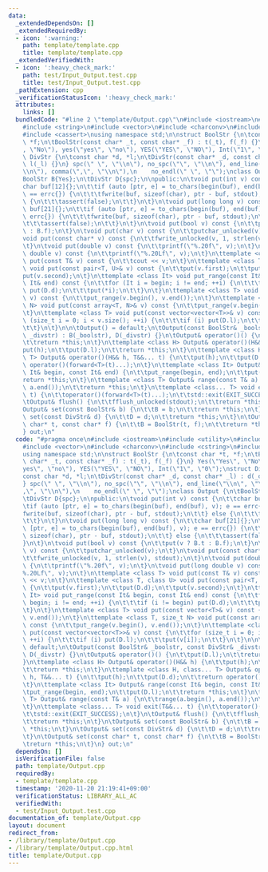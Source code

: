 ```yaml
---
data:
  _extendedDependsOn: []
  _extendedRequiredBy:
  - icon: ':warning:'
    path: template/template.cpp
    title: template/template.cpp
  _extendedVerifiedWith:
  - icon: ':heavy_check_mark:'
    path: test/Input_Output.test.cpp
    title: test/Input_Output.test.cpp
  _pathExtension: cpp
  _verificationStatusIcon: ':heavy_check_mark:'
  attributes:
    links: []
  bundledCode: "#line 2 \"template/Output.cpp\"\n#include <iostream>\n#include <utility>\n\
    #include <string>\n#include <vector>\n#include <charconv>\n#include <cstring>\n\
    #include <cassert>\nusing namespace std;\n\nstruct BoolStr {\n\tconst char *t,\
    \ *f;\n\tBoolStr(const char* _t, const char* _f) : t(_t), f(_f) {}\n} Yes(\"Yes\"\
    , \"No\"), yes(\"yes\", \"no\"), YES(\"YES\", \"NO\"), Int(\"1\", \"0\");\nstruct\
    \ DivStr {\n\tconst char *d, *l;\n\tDivStr(const char* _d, const char* _l) : d(_d),\
    \ l(_l) {}\n} spc(\" \", \"\\n\"), no_spc(\"\", \"\\n\"), end_line(\"\\n\", \"\
    \\n\"), comma(\",\", \"\\n\"),\n    no_endl(\" \", \"\");\nclass Output {\n\t\
    BoolStr B{Yes};\n\tDivStr D{spc};\n\npublic:\n\tvoid put(int v) const {\n\t\t\
    char buf[12]{};\n\t\tif (auto [ptr, e] = to_chars(begin(buf), end(buf), v); e\
    \ == errc{}) {\n\t\t\tfwrite(buf, sizeof(char), ptr - buf, stdout);\n\t\t} else\
    \ {\n\t\t\tassert(false);\n\t\t}\n\t}\n\tvoid put(long long v) const {\n\t\tchar\
    \ buf[21]{};\n\t\tif (auto [ptr, e] = to_chars(begin(buf), end(buf), v); e ==\
    \ errc{}) {\n\t\t\tfwrite(buf, sizeof(char), ptr - buf, stdout);\n\t\t} else {\n\
    \t\t\tassert(false);\n\t\t}\n\t}\n\tvoid put(bool v) const {\n\t\tput(v ? B.t\
    \ : B.f);\n\t}\n\tvoid put(char v) const {\n\t\tputchar_unlocked(v);\n\t}\n\t\
    void put(const char* v) const {\n\t\tfwrite_unlocked(v, 1, strlen(v), stdout);\n\
    \t}\n\tvoid put(double v) const {\n\t\tprintf(\"%.20f\", v);\n\t}\n\tvoid put(long\
    \ double v) const {\n\t\tprintf(\"%.20Lf\", v);\n\t}\n\ttemplate <class T> void\
    \ put(const T& v) const {\n\t\tcout << v;\n\t}\n\ttemplate <class T, class U>\
    \ void put(const pair<T, U>& v) const {\n\t\tput(v.first);\n\t\tput(D.d);\n\t\t\
    put(v.second);\n\t}\n\ttemplate <class It> void put_range(const It& begin, const\
    \ It& end) const {\n\t\tfor (It i = begin; i != end; ++i) {\n\t\t\tif (i != begin)\
    \ put(D.d);\n\t\t\tput(*i);\n\t\t}\n\t}\n\ttemplate <class T> void put(const vector<T>&\
    \ v) const {\n\t\tput_range(v.begin(), v.end());\n\t}\n\ttemplate <class T, size_t\
    \ N> void put(const array<T, N>& v) const {\n\t\tput_range(v.begin(), v.end());\n\
    \t}\n\ttemplate <class T> void put(const vector<vector<T>>& v) const {\n\t\tfor\
    \ (size_t i = 0; i < v.size(); ++i) {\n\t\t\tif (i) put(D.l);\n\t\t\tput(v[i]);\n\
    \t\t}\n\t}\n\n\tOutput() = default;\n\tOutput(const BoolStr& _boolstr, const DivStr&\
    \ _divstr) : B(_boolstr), D(_divstr) {}\n\tOutput& operator()() {\n\t\tput(D.l);\n\
    \t\treturn *this;\n\t}\n\ttemplate <class H> Output& operator()(H&& h) {\n\t\t\
    put(h);\n\t\tput(D.l);\n\t\treturn *this;\n\t}\n\ttemplate <class H, class...\
    \ T> Output& operator()(H&& h, T&&... t) {\n\t\tput(h);\n\t\tput(D.d);\n\t\treturn\
    \ operator()(forward<T>(t)...);\n\t}\n\ttemplate <class It> Output& range(const\
    \ It& begin, const It& end) {\n\t\tput_range(begin, end);\n\t\tput(D.l);\n\t\t\
    return *this;\n\t}\n\ttemplate <class T> Output& range(const T& a) {\n\t\trange(a.begin(),\
    \ a.end());\n\t\treturn *this;\n\t}\n\ttemplate <class... T> void exit(T&&...\
    \ t) {\n\t\toperator()(forward<T>(t)...);\n\t\tstd::exit(EXIT_SUCCESS);\n\t}\n\
    \tOutput& flush() {\n\t\tfflush_unlocked(stdout);\n\t\treturn *this;\n\t}\n\t\
    Output& set(const BoolStr& b) {\n\t\tB = b;\n\t\treturn *this;\n\t}\n\tOutput&\
    \ set(const DivStr& d) {\n\t\tD = d;\n\t\treturn *this;\n\t}\n\tOutput& set(const\
    \ char* t, const char* f) {\n\t\tB = BoolStr(t, f);\n\t\treturn *this;\n\t}\n\
    } out;\n"
  code: "#pragma once\n#include <iostream>\n#include <utility>\n#include <string>\n\
    #include <vector>\n#include <charconv>\n#include <cstring>\n#include <cassert>\n\
    using namespace std;\n\nstruct BoolStr {\n\tconst char *t, *f;\n\tBoolStr(const\
    \ char* _t, const char* _f) : t(_t), f(_f) {}\n} Yes(\"Yes\", \"No\"), yes(\"\
    yes\", \"no\"), YES(\"YES\", \"NO\"), Int(\"1\", \"0\");\nstruct DivStr {\n\t\
    const char *d, *l;\n\tDivStr(const char* _d, const char* _l) : d(_d), l(_l) {}\n\
    } spc(\" \", \"\\n\"), no_spc(\"\", \"\\n\"), end_line(\"\\n\", \"\\n\"), comma(\"\
    ,\", \"\\n\"),\n    no_endl(\" \", \"\");\nclass Output {\n\tBoolStr B{Yes};\n\
    \tDivStr D{spc};\n\npublic:\n\tvoid put(int v) const {\n\t\tchar buf[12]{};\n\t\
    \tif (auto [ptr, e] = to_chars(begin(buf), end(buf), v); e == errc{}) {\n\t\t\t\
    fwrite(buf, sizeof(char), ptr - buf, stdout);\n\t\t} else {\n\t\t\tassert(false);\n\
    \t\t}\n\t}\n\tvoid put(long long v) const {\n\t\tchar buf[21]{};\n\t\tif (auto\
    \ [ptr, e] = to_chars(begin(buf), end(buf), v); e == errc{}) {\n\t\t\tfwrite(buf,\
    \ sizeof(char), ptr - buf, stdout);\n\t\t} else {\n\t\t\tassert(false);\n\t\t\
    }\n\t}\n\tvoid put(bool v) const {\n\t\tput(v ? B.t : B.f);\n\t}\n\tvoid put(char\
    \ v) const {\n\t\tputchar_unlocked(v);\n\t}\n\tvoid put(const char* v) const {\n\
    \t\tfwrite_unlocked(v, 1, strlen(v), stdout);\n\t}\n\tvoid put(double v) const\
    \ {\n\t\tprintf(\"%.20f\", v);\n\t}\n\tvoid put(long double v) const {\n\t\tprintf(\"\
    %.20Lf\", v);\n\t}\n\ttemplate <class T> void put(const T& v) const {\n\t\tcout\
    \ << v;\n\t}\n\ttemplate <class T, class U> void put(const pair<T, U>& v) const\
    \ {\n\t\tput(v.first);\n\t\tput(D.d);\n\t\tput(v.second);\n\t}\n\ttemplate <class\
    \ It> void put_range(const It& begin, const It& end) const {\n\t\tfor (It i =\
    \ begin; i != end; ++i) {\n\t\t\tif (i != begin) put(D.d);\n\t\t\tput(*i);\n\t\
    \t}\n\t}\n\ttemplate <class T> void put(const vector<T>& v) const {\n\t\tput_range(v.begin(),\
    \ v.end());\n\t}\n\ttemplate <class T, size_t N> void put(const array<T, N>& v)\
    \ const {\n\t\tput_range(v.begin(), v.end());\n\t}\n\ttemplate <class T> void\
    \ put(const vector<vector<T>>& v) const {\n\t\tfor (size_t i = 0; i < v.size();\
    \ ++i) {\n\t\t\tif (i) put(D.l);\n\t\t\tput(v[i]);\n\t\t}\n\t}\n\n\tOutput() =\
    \ default;\n\tOutput(const BoolStr& _boolstr, const DivStr& _divstr) : B(_boolstr),\
    \ D(_divstr) {}\n\tOutput& operator()() {\n\t\tput(D.l);\n\t\treturn *this;\n\t\
    }\n\ttemplate <class H> Output& operator()(H&& h) {\n\t\tput(h);\n\t\tput(D.l);\n\
    \t\treturn *this;\n\t}\n\ttemplate <class H, class... T> Output& operator()(H&&\
    \ h, T&&... t) {\n\t\tput(h);\n\t\tput(D.d);\n\t\treturn operator()(forward<T>(t)...);\n\
    \t}\n\ttemplate <class It> Output& range(const It& begin, const It& end) {\n\t\
    \tput_range(begin, end);\n\t\tput(D.l);\n\t\treturn *this;\n\t}\n\ttemplate <class\
    \ T> Output& range(const T& a) {\n\t\trange(a.begin(), a.end());\n\t\treturn *this;\n\
    \t}\n\ttemplate <class... T> void exit(T&&... t) {\n\t\toperator()(forward<T>(t)...);\n\
    \t\tstd::exit(EXIT_SUCCESS);\n\t}\n\tOutput& flush() {\n\t\tfflush_unlocked(stdout);\n\
    \t\treturn *this;\n\t}\n\tOutput& set(const BoolStr& b) {\n\t\tB = b;\n\t\treturn\
    \ *this;\n\t}\n\tOutput& set(const DivStr& d) {\n\t\tD = d;\n\t\treturn *this;\n\
    \t}\n\tOutput& set(const char* t, const char* f) {\n\t\tB = BoolStr(t, f);\n\t\
    \treturn *this;\n\t}\n} out;\n"
  dependsOn: []
  isVerificationFile: false
  path: template/Output.cpp
  requiredBy:
  - template/template.cpp
  timestamp: '2020-11-20 21:19:41+09:00'
  verificationStatus: LIBRARY_ALL_AC
  verifiedWith:
  - test/Input_Output.test.cpp
documentation_of: template/Output.cpp
layout: document
redirect_from:
- /library/template/Output.cpp
- /library/template/Output.cpp.html
title: template/Output.cpp
---
```


